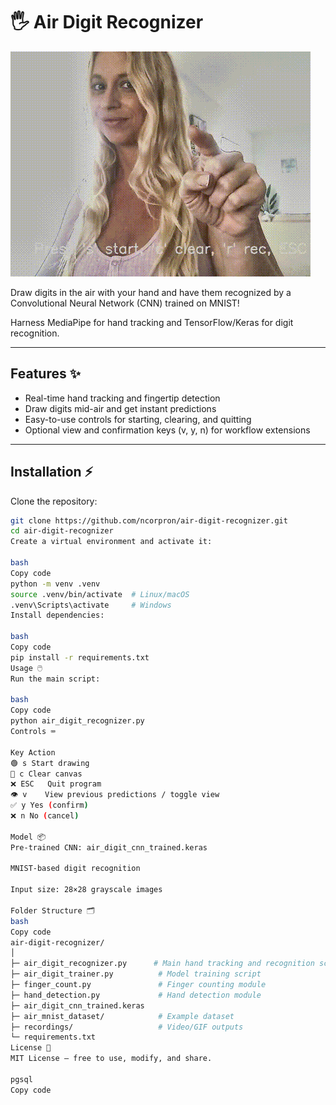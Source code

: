 # 🖐️ Air Digit Recognizer


![Air Digit Demo](air_digit_demo.gif)


Draw digits in the air with your hand and have them recognized by a Convolutional Neural Network (CNN) trained on MNIST!

Harness MediaPipe for hand tracking and TensorFlow/Keras for digit recognition.

---

## Features ✨
- Real-time hand tracking and fingertip detection  
- Draw digits mid-air and get instant predictions  
- Easy-to-use controls for starting, clearing, and quitting  
- Optional view and confirmation keys (v, y, n) for workflow extensions  

---

## Installation ⚡

Clone the repository:

```bash
git clone https://github.com/ncorpron/air-digit-recognizer.git
cd air-digit-recognizer
Create a virtual environment and activate it:

bash
Copy code
python -m venv .venv
source .venv/bin/activate  # Linux/macOS
.venv\Scripts\activate     # Windows
Install dependencies:

bash
Copy code
pip install -r requirements.txt
Usage 🖱️
Run the main script:

bash
Copy code
python air_digit_recognizer.py
Controls ⌨️

Key	Action
🟢 s	Start drawing
🔴 c	Clear canvas
❌ ESC	Quit program
👁️ v	View previous predictions / toggle view
✅ y	Yes (confirm)
❌ n	No (cancel)

Model 📦
Pre-trained CNN: air_digit_cnn_trained.keras

MNIST-based digit recognition

Input size: 28×28 grayscale images

Folder Structure 🗂️
bash
Copy code
air-digit-recognizer/
│
├─ air_digit_recognizer.py      # Main hand tracking and recognition script
├─ air_digit_trainer.py          # Model training script
├─ finger_count.py               # Finger counting module
├─ hand_detection.py             # Hand detection module
├─ air_digit_cnn_trained.keras
├─ air_mnist_dataset/            # Example dataset
├─ recordings/                   # Video/GIF outputs
└─ requirements.txt
License 📜
MIT License — free to use, modify, and share.

pgsql
Copy code
